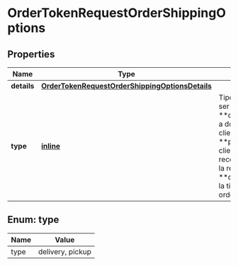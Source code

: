 
# OrderTokenRequestOrderShippingOptions

## Properties
Name | Type | Description | Notes
------------ | ------------- | ------------- | -------------
**details** | [**OrderTokenRequestOrderShippingOptionsDetails**](OrderTokenRequestOrderShippingOptionsDetails.md) |  | 
**type** | [**inline**](#Type) | Tipo de envío puede ser **delivery:**Entrega a domicilio del cliente, **pickup:**El cliente debera recoger la orden en la respectiva tienda, **dinein:**Cenar en la tienda, esto es una orden de pedido | 


<a id="Type"></a>
## Enum: type
Name | Value
---- | -----
type | delivery, pickup



